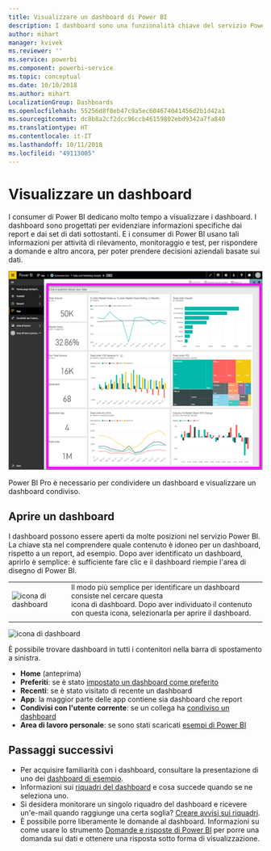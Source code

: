```yaml
---
title: Visualizzare un dashboard di Power BI
description: I dashboard sono una funzionalità chiave del servizio Power BI.
author: mihart
manager: kvivek
ms.reviewer: ''
ms.service: powerbi
ms.component: powerbi-service
ms.topic: conceptual
ms.date: 10/10/2018
ms.author: mihart
LocalizationGroup: Dashboards
ms.openlocfilehash: 55256d8f8eb47c9a5ec604674041456d2b1d42a1
ms.sourcegitcommit: dc8b8a2cf2dcc96ccb46159802ebd9342a7fa840
ms.translationtype: HT
ms.contentlocale: it-IT
ms.lasthandoff: 10/11/2018
ms.locfileid: "49113005"
---
```

# <a name="view-a-dashboard"></a>Visualizzare un dashboard
I consumer di Power BI dedicano molto tempo a visualizzare i dashboard. I dashboard sono progettati per evidenziare informazioni specifiche dai report e dai set di dati sottostanti. E i consumer di Power BI usano tali informazioni per attività di rilevamento, monitoraggio e test, per rispondere a domande e altro ancora, per poter prendere decisioni aziendali basate sui dati.

![dashboard](media/end-user-dashboard-open/power-bi-new-dash.png)


Power BI Pro è necessario per condividere un dashboard e visualizzare un dashboard condiviso.

## <a name="open-a-dashboard"></a>Aprire un dashboard
I dashboard possono essere aperti da molte posizioni nel servizio Power BI.  La chiave sta nel comprendere quale contenuto è idoneo per un dashboard, rispetto a un report, ad esempio. Dopo aver identificato un dashboard, aprirlo è semplice: è sufficiente fare clic e il dashboard riempie l'area di disegno di Power BI.


|              |         |
|------------|--------------------------------|
|![icona di dashboard](media/end-user-dashboard-open/power-bi-dashboard-icon.png)      |Il modo più semplice per identificare un dashboard consiste nel cercare questa <br>icona di dashboard. Dopo aver individuato il contenuto con questa icona, selezionarla per aprire il dashboard. |
|                    |          |

![icona di dashboard](media/end-user-dashboard-open/opendash.gif)
 

<!--insert aGIF-->

È possibile trovare dashboard in tutti i contenitori nella barra di spostamento a sinistra. 
- **Home** (anteprima)
- **Preferiti**: se è stato [impostato un dashboard come preferito](end-user-favorite.md)
- **Recenti**: se è stato visitato di recente un dashboard
- **App**: la maggior parte delle app contiene sia dashboard che report
- **Condivisi con l'utente corrente**: se un collega ha [condiviso un dashboard](end-user-shared-with-me.md)
- **Area di lavoro personale**: se sono stati scaricati [esempi di Power BI](../sample-datasets.md)


## <a name="next-steps"></a>Passaggi successivi
* Per acquisire familiarità con i dashboard, consultare la presentazione di uno dei [dashboard di esempio](../sample-tutorial-connect-to-the-samples.md).
* Informazioni sui [riquadri del dashboard](end-user-tiles.md) e cosa succede quando se ne seleziona uno.
* Si desidera monitorare un singolo riquadro del dashboard e ricevere un'e-mail quando raggiunge una certa soglia? [Creare avvisi sui riquadri](end-user-alerts.md).
* È possibile porre liberamente le domande al dashboard. Informazioni su come usare lo strumento [Domande e risposte di Power BI](end-user-q-and-a.md) per porre una domanda sui dati e ottenere una risposta sotto forma di visualizzazione. 